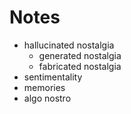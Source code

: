 Notes
===

* hallucinated nostalgia
  - generated nostalgia
  - fabricated nostalgia
* sentimentality
* memories
* algo nostro
  

